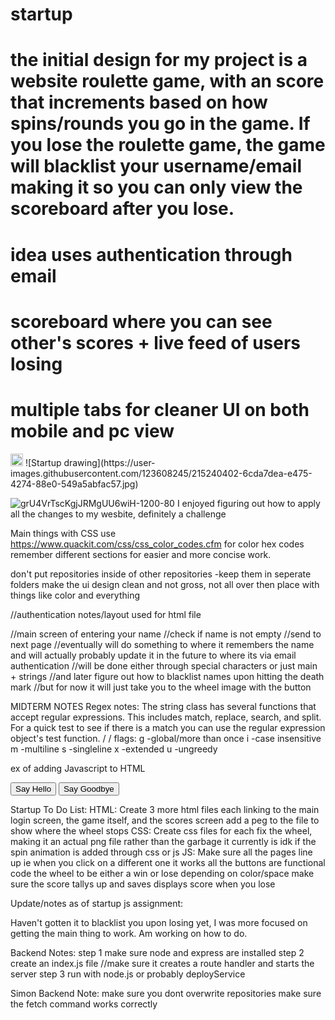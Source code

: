 # startup
# the initial design for my project is a website roulette game, with an score that increments based on how spins/rounds you go in the game. If you lose the roulette game, the game will blacklist your username/email making it so you can only view the scoreboard after you lose.
# idea uses authentication through email
# scoreboard where you can see other's scores + live feed of users losing
# multiple tabs for cleaner UI on both mobile and pc view 
<img src="https://scontent.fslc3-2.fna.fbcdn.net/v/t1.15752-9/327088202_1200520557516665_2494141937951662307_n.jpg?_nc_cat=111&ccb=1-7&_nc_sid=ae9488&_nc_ohc=fb9uk9B4h1sAX9-fe-p&tn=mQJXR0Q6KmmB9lIS&_nc_ht=scontent.fslc3-2.fna&oh=03_AdRnv1YbfQtKj2KaSq_sPXANiZnVYESePLa0cCXy6E5M8A&oe=63FC11AB;v=4" alt="@vwj1776" size="20" height="20" width="20" data-view-component="true" class="avatar avatar-small circle">
![Startup drawing](https://user-images.githubusercontent.com/123608245/215240402-6cda7dea-e475-4274-88e0-549a5abfac57.jpg)


![grU4VrTscKgjJRMgUU6wiH-1200-80](https://user-images.githubusercontent.com/123608245/217030986-e80c83bd-45ed-457b-a6c0-023753a0cab6.jpg)
I enjoyed figuring out how to apply all the changes to my wesbite, definitely a challenge


Main things with CSS use https://www.quackit.com/css/css_color_codes.cfm for color hex codes
remember different sections for easier and more concise work. 

don't put repositories inside of other repositories -keep them in seperate folders
make the ui design clean and not gross, not all over then place with things like color and everything


//authentication notes/layout used for html file

//main screen of entering your name
//check if name is not empty
//send to next page
//eventually will do something to where it remembers the name and will actually probably update it in the future to where its via email authentication
//will be done either through special characters or just main + strings
//and later figure out how to blacklist names upon hitting the death mark
//but for now it will just take you to the wheel image with the button

MIDTERM NOTES
Regex notes:
The string class has several functions that accept regular expressions. This includes match, replace, search, and split. For a quick test to see if there is a match you can use the regular expression object's test function.
/    /
flags:
g -global/more than once
i -case insensitive
m -multiline
s -singleline
x -extended
u -ungreedy

ex of adding Javascript to HTML
<head>
  <script src="javascript.js"></script>
</head>
<body>
  <button onclick="sayHello()">Say Hello</button>
  <button onclick="sayGoodbye()">Say Goodbye</button>
  <script>
    function sayGoodbye() {
      alert('Goodbye');
    }
  </script>
</body>















Startup To Do List:
HTML:
Create 3 more html files each linking to the main login screen, the game itself, and the scores screen
add a peg to the file to show where the wheel stops
CSS:
Create css files for each
fix the wheel, making it an actual png file rather than the garbage it currently is
idk if the spin animation is added through css or js
JS:
Make sure all the pages line up ie when you click on a different one it works
all the buttons are functional
code the wheel to be either a win or lose depending on color/space
make sure the score tallys up and saves
displays score when you lose

Update/notes as of startup js assignment:

Haven't gotten it to blacklist you upon losing yet, I was more focused on getting the main thing to work. Am working on how to do. 




Backend Notes:
step 1 make sure node and express are installed
step 2 create an index.js file //make sure it creates a route handler and starts the server
step 3 run with node.js or probably deployService

Simon Backend Note:
make sure you dont overwrite repositories
make sure the fetch command works correctly
